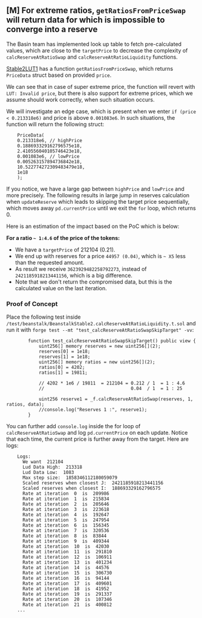 ## [M] For extreme ratios, `getRatiosFromPriceSwap` will return data for which is impossible to converge into a reserve

The Basin team has implemented look up table to fetch pre-calculated values, which are close to the `targetPrice` to decrease the complexity of `calcReserveAtRatioSwap` and `calcReserveAtRatioLiquidity` functions.

[Stable2LUT1](relative_path_091409:src/functions/StableLUT/Stable2LUT1.sol#L740) has a function `getRatiosFromPriceSwap`, which returns `PriceData` struct based on provided `price`.

We can see that in case of super extreme price, the function will revert with `LUT: Invalid price`, but there is also support for extreme prices, which we assume should work correctly, when such situation occurs.

We will investigate an edge case, which is present when we enter `if (price < 0.213318e6)` and price is above `0.001083e6`. In such situations, the function will return the following struct:

```
    PriceData(
    0.213318e6, // highPrice
    0.188693329162796575e18,
    2.410556040105746423e18,
    0.001083e6, // lowPrice                       
    0.005263157894736842e18,                      
    10.522774272309483479e18,
    1e18
    );
```

If you notice, we have a large gap between `highPrice` and `lowPrice` and more precisely. The following results in large jump in reserves calculation when `updateReserve` which leads to skipping the target price sequentially, which moves away `pd.currentPrice` until we exit the `for` loop, which returns 0.

Here is an estimation of the impact based on the PoC which is below:

**For a ratio `~ 1:4.6` of the price of the tokens:**

- We have a `targetPrice` of 212104 (0.21).
- We end up with reserves for a price `44957 (0.04)`, which is `~ X5` less than the requested amount.
- As result we receive `3623929482258792273`, instead of `2421185918213441156`, which is a big difference.
- Note that we don't return the compromised data, but this is the calculated value on the last iteration.

### Proof of Concept

Place the following test inside `/test/beanstalk/BeanstalkStable2.calcReserveAtRatioLiquidity.t.sol` and run it with `forge test --mt "test_calcReserveAtRatioSwapSkipTarget" -vv`:

```
        function test_calcReserveAtRatioSwapSkipTarget() public view {
            uint256[] memory reserves = new uint256[](2);
            reserves[0] = 1e18;
            reserves[1] = 1e18;
            uint256[] memory ratios = new uint256[](2);
            ratios[0] = 4202;
            ratios[1] = 19811;

            // 4202 * 1e6 / 19811  = 212104 = 0.212 / 1  = 1 : 4.6
            //                                0.04  / 1  = 1 : 25    

            uint256 reserve1 = _f.calcReserveAtRatioSwap(reserves, 1, ratios, data);
            //console.log("Reserves 1 :", reserve1);
        }
```

You can further add `console.log` inside the for loop of `calcReserveAtRatioSwap` and log `pd.currentPrice` on each update. Notice that each time, the current price is further away from the target. Here are logs:

```
    Logs:
      We want  212104
      Lud Data High:  213318
      Lud Data Low:  1083
      Max step size:  1858346112180059079
      Scaled reserves when closest J:  2421185918213441156
      Scaled reserves when closest I:  188693329162796575
      Rate at iteration  0  is  209986
      Rate at iteration  1  is  215834
      Rate at iteration  2  is  205646
      Rate at iteration  3  is  223618
      Rate at iteration  4  is  192647
      Rate at iteration  5  is  247954
      Rate at iteration  6  is  156345
      Rate at iteration  7  is  320536
      Rate at iteration  8  is  83844
      Rate at iteration  9  is  409344
      Rate at iteration  10  is  42030
      Rate at iteration  11  is  291810
      Rate at iteration  12  is  106911
      Rate at iteration  13  is  401234
      Rate at iteration  14  is  44576
      Rate at iteration  15  is  306730
      Rate at iteration  16  is  94144
      Rate at iteration  17  is  409601
      Rate at iteration  18  is  41952
      Rate at iteration  19  is  291337
      Rate at iteration  20  is  107346
      Rate at iteration  21  is  400812
    ...
```



